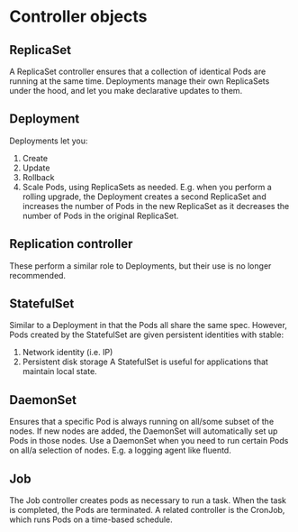 # Controller objects
## ReplicaSet
A ReplicaSet controller ensures that a collection of identical Pods are running at the same time.
Deployments manage their own ReplicaSets under the hood, and let you make declarative updates to them.

## Deployment
Deployments let you:
1. Create
1. Update
1. Rollback
1. Scale
Pods, using ReplicaSets as needed.
E.g. when you perform a rolling upgrade, the Deployment creates a second ReplicaSet and increases the number of Pods in the new ReplicaSet as it decreases the number of Pods in the original ReplicaSet.

## Replication controller
These perform a similar role to Deployments, but their use is no longer recommended.

## StatefulSet
Similar to a Deployment in that the Pods all share the same spec.
However, Pods created by the StatefulSet are given persistent identities with stable:
1. Network identity (i.e. IP)
1. Persistent disk storage
A StatefulSet is useful for applications that maintain local state.

## DaemonSet
Ensures that a specific Pod is always running on all/some subset of the nodes.
If new nodes are added, the DaemonSet will automatically set up Pods in those nodes.
Use a DaemonSet when you need to run certain Pods on all/a selection of nodes.
E.g. a logging agent like fluentd.

## Job
The Job controller creates pods as necessary to run a task.
When the task is completed, the Pods are terminated.
A related controller is the CronJob, which runs Pods on a time-based schedule.
